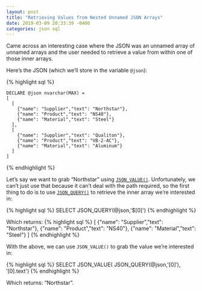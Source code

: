 ```yaml
---
layout: post
title: "Retrieving Values from Nested Unnamed JSON Arrays"
date: 2019-03-09 20:33:39 -0400
categories: json sql
---
```


Came across an interesting case where the JSON was an unnamed array of unnamed arrays and the user needed to retrieve a value from within one of those inner arrays.

Here’s the JSON (which we’ll store in the variable `@json`):

{% highlight sql %}

    DECLARE @json​ nvarchar(MAX) =
    [
      [
        {"name": "Supplier","text": "Northstar"},
        {"name": "Product","text": "NS40"},
        {"name": "Material","text": "Steel"}
      ],
      [
        {"name": "Supplier","text": "Qualiton"},
        {"name": "Product","text": "VB-2-AC"},
        {"name": "Material","text": "Aluminum"}
      ]
    ]
{% endhighlight %}

Let’s say we want to grab “Northstar” using [`JSON_VALUE()`](https://docs.microsoft.com/en-us/sql/t-sql/functions/json-value-transact-sql). Unfortunately, we can’t just use that because it can’t deal with the path required, so the first thing to do is to use [`JSON_QUERY()`](https://docs.microsoft.com/en-us/sql/t-sql/functions/json-query-transact-sql) to retrieve the inner array we’re interested in:

{% highlight sql %}
SELECT JSON_QUERY(@json,'$[0]')
{% endhighlight %}

Which returns:
{% highlight sql %}
    [
      {"name": "Supplier","text": "Northstar"},
      {"name": "Product","text": "NS40"},
      {"name": "Material","text": "Steel"}
    ]
{% endhighlight %}

With the above, we can use `JSON_VALUE()` to grab the value we’re interested in:

{% highlight sql %}
SELECT JSON_VALUE( JSON_QUERY(@json,'$[0]'),'$[0].text')
{% endhighlight %}

Which returns: “Northstar”.